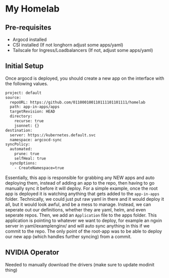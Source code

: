 # My Homelab

## Pre-requisites

- Argocd installed
- CSI installed (If not longhorn adjust some apps/yaml)
- Tailscale for Ingress/Loadbalancers (If not, adjust some apps/yaml)

## Initial Setup

Once argocd is deployed, you should create a new app on the interface with the following values.

```bash
project: default
source:
  repoURL: https://github.com/011000100110111101101111/homelab
  path: app-in-apps/apps
  targetRevision: HEAD
  directory:
    recurse: true
    jsonnet: {}
destination:
  server: https://kubernetes.default.svc
  namespace: argcocd-sync
syncPolicy:
  automated:
    prune: true
    selfHeal: true
  syncOptions:
    - CreateNamespace=true
```

Essentially, this app is responsible for grabbing any NEW apps and auto deploying them, instead of adding an app to the repo, then having to go manually sync it before it will deploy. For a simple example, once the root app is deployed it is watching anything that gets added to the `app-in-apps` folder. Technically, we could just put raw yaml in there and it would deploy it all, but it would look awful, and be a mess to manage. Instead, we can seperate out our definitions, whether they are yaml, helm, and even seperate repos. Then, we add an `Application` file to the apps folder. This application is pointing to whatever we want to deploy, for example an ngxin server in yaml/examplenginx/ and will auto sync anything in this if we commit to the repo. The only point of the root-app was to be able to deploy our new app (which handles further syncing) from a commit.

## NVIDIA Operator

Needed to manually download the drivers (make sure to update modinit thing)
